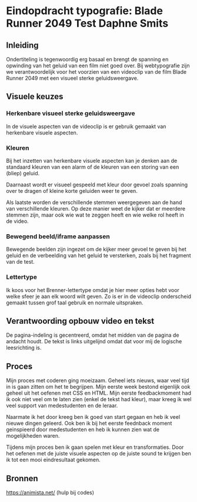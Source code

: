 # Eindopdracht typografie: Blade Runner 2049 Test Daphne Smits

## Inleiding
Ondertiteling is tegenwoordig erg basaal en brengt de spanning en opwinding van het geluid van een film niet goed over. Bij webtypografie zijn we verantwoordelijk voor het voorzien van een videoclip van de film Blade Runner 2049 met een visueel sterke geluidsweergave. 

## Visuele keuzes 
### Herkenbare visueel sterke geluidsweergave
In de visuele aspecten van de videoclip is er gebruik gemaakt van herkenbare visuele aspecten. 

### Kleuren
Bij het inzetten van herkenbare visuele aspecten kan je denken aan de standaard kleuren van een alarm of de kleuren van een storing van een (bliep) geluid. 

Daarnaast wordt er visueel gespeeld met kleur door gevoel zoals spanning over te dragen of kleine korte geluiden weer te geven.

Als laatste worden de verschillende stemmen weergegeven aan de hand van verschillende kleuren. Op deze manier weet de kijker dat er meerdere stemmen zijn, maar ook wie wat te zeggen heeft en wie welke rol heeft in de video.

### Bewegend beeld/iframe aanpassen
Bewegende beelden zijn ingezet om de kijker meer gevoel te geven bij het geluid en de verbeelding van het geluid te versterken, zoals bij het fragment van de test. 

[](/images.typo/Test.png) 

### Lettertype
Ik koos voor het Brenner-lettertype omdat je hier meer opties hebt voor welke sfeer je aan elk woord wilt geven. Zo is er in de videoclip onderscheid gemaakt tussen grof taal gebruik en normale uitspraken. 

[](/images.typo/Grof.png) 

## Verantwoording opbouw video en tekst
De pagina-indeling is gecentreerd, omdat het midden van de pagina de andacht houdt. De tekst is links uitgelijnd omdat dat voor mij de logische leesrichting is.

## Proces
Mijn proces met coderen ging moeizaam. Geheel iets nieuws, waar veel tijd in is gaan zitten om het te begrijpen. Mijn eerste week bestond eigenlijk ook geheel uit het oefenen met CSS en HTML. Mijn eerste feedbackmoment had ik ook niet veel om te laten zien (enkel de tekst had kleur), maar kreeg ik wel veel support van medestudenten en de leraar.

Naarmate ik het door kreeg ben ik goed van start gegaan en heb ik veel nieuwe dingen geleerd. Ook ben ik bij het eerste feednback moment geinspieerd door medestudenten en heb ik kunnen zien wat de mogelijkheden waren. 

Tijdens mijn proces ben ik gaan spelen met kleur en transformaties. Door het oefenen met de juiste visuele aspecten op de juiste sound te krijgen ben ik tot een mooi eindresultaat gekomen. 

## Bronnen
https://animista.net/ (hulp bij codes)
